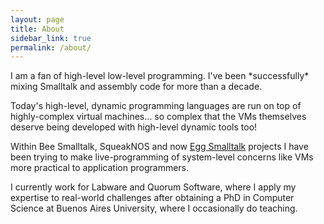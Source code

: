 ```yaml
---
layout: page
title: About
sidebar_link: true
permalink: /about/
---
```


<div class="message" markdown="1">
  I am a fan of high-level low-level programming.
  I've been *successfully* mixing Smalltalk and assembly code for more than a decade.

  Today's high-level, dynamic programming languages are run on top of highly-complex virtual machines... so complex that the VMs themselves deserve being developed with
  high-level dynamic tools too!
  
  Within Bee Smalltalk, SqueakNOS and now [Egg Smalltalk](https://github.com/powerlang/egg) projects I have been trying to make live-programming of system-level concerns like VMs more practical to application programmers.

  I currently work for Labware and Quorum Software, where I apply my expertise to real-world challenges after obtaining a PhD in Computer Science at Buenos Aires University, where I occasionally do teaching.
</div>



